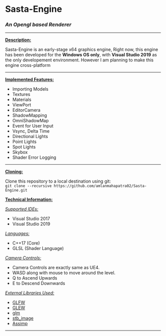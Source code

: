 # Sasta-Engine
### *An Opengl based Renderer*

***

<ins>**Description:**</ins>

Sasta-Engine is an early-stage x64 graphics engine, Right now, this engine has been developed for the **Windows OS only**, with 
**Visual Studio 2019** as the only developement environment. However I am planning to make this engine cross-platform

***

<ins>**Implemented Features:**</ins>

 * Importing Models
 * Textures
 * Materials
 * ViewPort
 * EditorCamera
 * ShadowMapping
 * OmniShadowMap
 * Event for User Input
 * Vsync, Delta Time
 * Directional Lights
 * Point Lights
 * Spot Lights
 * Skybox
 * Shader Error Logging

***

<ins>**Cloning:**</ins>

Clone this repository to a local destination using git:  
`git clone --recursive https://github.com/amlanmahapatra02/Sasta-Engine.git`  


<ins>**Technical Information:**</ins>

<ins>*Supported IDEs:*</ins> 
 * Visual Studio 2017
 * Visual Studio 2019  

<ins>*Languages:*</ins> 
 * C++17 (Core)
 * GLSL (Shader Language)

<ins>*Camera Controls:*</ins>
  * Camera Controls are exactly same as UE4.
  * WASD along with mouse to move around the level. 
  * Q to Ascend Upwards
  * E to Descend Downwards

<ins>*External Libraries Used:*</ins> 
 * [GLFW](https://github.com/glfw/glfw)
 * [GLEW](https://github.com/nigels-com/glew)
 * [glm](https://github.com/g-truc/glm)
 * [stb_image](https://github.com/nothings/stb/blob/master/stb_image.h)
 * [Assimp](https://github.com/assimp/assimp)


***
